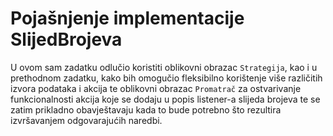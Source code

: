 # Pojašnjenje implementacije SlijedBrojeva

U ovom sam zadatku odlučio koristiti oblikovni obrazac `Strategija`, kao i u prethodnom zadatku, kako bih omogučio fleksibilno korištenje više različitih izvora podataka i akcija te oblikovni obrazac `Promatrač` za ostvarivanje funkcionalnosti akcija koje se dodaju u popis listener-a slijeda brojeva te se zatim prikladno obavještavaju kada to bude potrebno što rezultira izvršavanjem odgovarajućih naredbi.